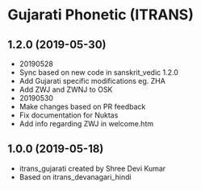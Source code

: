 Gujarati Phonetic (ITRANS)
==================

1.2.0 (2019-05-30)
--------------------
* 20190528 
* Sync based on new code in sanskrit_vedic 1.2.0
* Add Gujarati specific modifications eg. ZHA
* Add ZWJ and ZWNJ to OSK
* 20190530
* Make changes based on PR feedback
* Fix documentation for Nuktas
* Add info regarding ZWJ in welcome.htm

1.0.0 (2019-05-18)
----------------
* itrans_gujarati created by Shree Devi Kumar
* Based on itrans_devanagari_hindi
